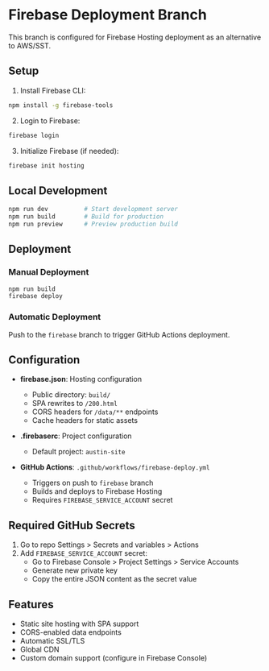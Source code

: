# Firebase Deployment Branch

This branch is configured for Firebase Hosting deployment as an alternative to AWS/SST.

## Setup

1. Install Firebase CLI:
```bash
npm install -g firebase-tools
```

2. Login to Firebase:
```bash
firebase login
```

3. Initialize Firebase (if needed):
```bash
firebase init hosting
```

## Local Development

```bash
npm run dev          # Start development server
npm run build        # Build for production
npm run preview      # Preview production build
```

## Deployment

### Manual Deployment
```bash
npm run build
firebase deploy
```

### Automatic Deployment
Push to the `firebase` branch to trigger GitHub Actions deployment.

## Configuration

- **firebase.json**: Hosting configuration
  - Public directory: `build/`
  - SPA rewrites to `/200.html`
  - CORS headers for `/data/**` endpoints
  - Cache headers for static assets

- **.firebaserc**: Project configuration
  - Default project: `austin-site`

- **GitHub Actions**: `.github/workflows/firebase-deploy.yml`
  - Triggers on push to `firebase` branch
  - Builds and deploys to Firebase Hosting
  - Requires `FIREBASE_SERVICE_ACCOUNT` secret

## Required GitHub Secrets

1. Go to repo Settings > Secrets and variables > Actions
2. Add `FIREBASE_SERVICE_ACCOUNT` secret:
   - Go to Firebase Console > Project Settings > Service Accounts
   - Generate new private key
   - Copy the entire JSON content as the secret value

## Features

- Static site hosting with SPA support
- CORS-enabled data endpoints
- Automatic SSL/TLS
- Global CDN
- Custom domain support (configure in Firebase Console)